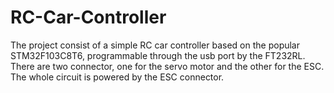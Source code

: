 # RC-Car-Controller
The project consist of a simple RC car controller based on the popular STM32F103C8T6, programmable through the usb port by the FT232RL.  There are two connector, one for the servo motor and the other for the ESC.  The whole circuit is powered by the ESC connector.
